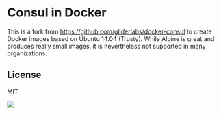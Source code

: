 # Consul in Docker

This is a fork from https://github.com/gliderlabs/docker-consul to create Docker images based on Ubuntu 14.04 (Trusty).
While Alpine is great and produces really small images, it is nevertheless not supported in many organizations.

## License

MIT

<img src="https://ga-beacon.appspot.com/UA-58928488-2/docker-consul/readme?pixel" />

